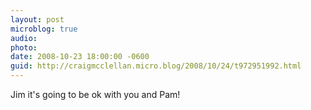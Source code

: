 ```yaml
---
layout: post
microblog: true
audio: 
photo: 
date: 2008-10-23 18:00:00 -0600
guid: http://craigmcclellan.micro.blog/2008/10/24/t972951992.html
---
```

Jim it's going to be ok with you and Pam!
